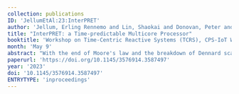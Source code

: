 ```yaml
---
collection: publications
ID: 'JellumEtAl:23:InterPRET'
author: 'Jellum, Erling Rennemo and Lin, Shaokai and Donovan, Peter and Jerad, Chadlia and Wang, Edward and Lohstroh, Marten and Lee, Edward A. and Schoeberl, Martin'
title: "InterPRET: a Time-predictable Multicore Processor"
booktitle: 'Workshop on Time-Centric Reactive Systems (TCRS), CPS-IoT Week Workshops, San Antonio, TX, USA'
month: 'May 9'
abstract: "With the end of Moore's law and the breakdown of Dennard scaling, multicore processors are the standard way to continue improving performance while reducing Size, Weight and Power (SWaP). However, this performance is typically achieved at the cost of repeatability and predictability. Precision-timed (PRET) architectures have been shown to deliver high performance without sacrificing predictability. In this paper, we introduce InterPRET: an architecture consisting of FlexPRET cores interconnected via the S4NOC network-on-chip. Both the processor cores and the network-on-chip are time-predictable, yielding an end-to-end time-predictable architecture suitable for real-time systems."
paperurl: 'https://doi.org/10.1145/3576914.3587497'
year: '2023'
doi: '10.1145/3576914.3587497'
ENTRYTYPE: 'inproceedings'
---
```

